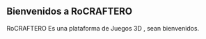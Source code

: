 ## Bienvenidos a RoCRAFTERO
<link rel="shortcut icon" type="image/x-icon" href="RoCRAFTERO_Game_Platform_Logo.ico">
RoCRAFTERO Es una plataforma de Juegos 3D , sean bienvenidos.
